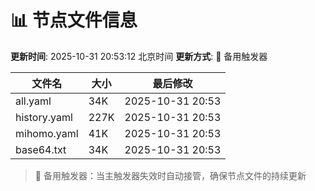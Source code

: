 # 📊 节点文件信息

**更新时间**: 2025-10-31 20:53:12 北京时间
**更新方式**: 🔄 备用触发器

| 文件名 | 大小 | 最后修改 |
|--------|------|----------|
| all.yaml | 34K | 2025-10-31 20:53 |
| history.yaml | 227K | 2025-10-31 20:53 |
| mihomo.yaml | 41K | 2025-10-31 20:53 |
| base64.txt | 34K | 2025-10-31 20:53 |

> 🔄 备用触发器：当主触发器失效时自动接管，确保节点文件的持续更新

